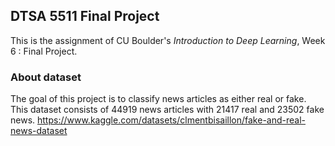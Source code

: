 ## DTSA 5511 Final Project
This is the assignment of CU Boulder's *Introduction to Deep Learning*, Week 6 : Final Project.

### About dataset
The goal of this project is to classify news articles as either real or fake. This dataset consists of 44919 news articles with 21417 real and 23502 fake news.
https://www.kaggle.com/datasets/clmentbisaillon/fake-and-real-news-dataset
